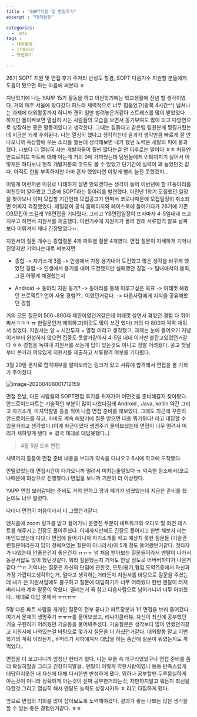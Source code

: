 ```yaml
---
title : "SOPT지원 및 면접후기"
excerpt : "대외활동"

categories:
  - .etc
tags :
  - 대외활동
  - IT동아리
  - 면접후기

---
```


26기 SOPT 지원 및 면접 후기
주저리 반성도 할겸, SOPT 다음기수 지원할 분들에게 도움이 됐으면 하는 마음에 써본다 ㅎ

지난학기에 나는 YAPP 15기 활동을 하고 이번학기에는 학교생활에 전념 할 생각이였다. 거의 매주 서울에 왔다갔다 하느라 체력적으로 너무 힘들었고(왕복 4시간^^) 넘쳐나는 과제에 대외활동까지 하니까 괜히 일만 벌려놓은거같아 스트레스를 많이 받았었다. 하지만 돌이켜보면 열심히 사는 사람들의 모습을 보면서 동기부여도 많이 되고 다방면으로 성장하는 좋은 활동이였다고 생각한다. 그때는 힘들다고 같은팀 팀원분께 찡찡거렸는데 지금은 되게 후회된다. 나는 열심히 했다고 생각하는데 결과가 생각만큼 빠르게 잘 안나오니까 속상함에 우는 소리를 했는데 생각해보면 내가 했던 노력은 새발의 피에 불과했다. 나보다 더 열심히 사는 개발자들이 훨씬 많다는걸 안 이후로는 말이다 ㅎㅎ 처음엔 안드로이드 파트에 대해 아는게 거의 0에 가까웠는데 팀원들에게 민폐끼치기 싫어서 어떻게든 하다보니 현직 개발자분의 코드도 볼 수 있었고 단기간에 실력이 꽤 늘었던것 같다. 아직도 한참 부족하지만 아마 혼자 했었다면 이렇게 빨리 늘진 못했겠지... 

이렇게 이런저런 이유로 나태하게 살면 안되겠다는 생각이 들어 이번년에 할 IT동아리를 미친듯이 알아봤고 그중에 SOPT라는 동아리를 발견했다. 이전년 1학기 모집했던 일정을 찾아보니 이미 모집할 기간인데 모집공고가 안떠서 코로나때문에 모집일정이 취소되면 어쩌지 걱정했었다. 매일같이 공식 홈페이지와 페이스북에 들어가다가 26기에 기존 OB모집이 뜨길래 YB면접을 기다렸다. 그리고  YB면접일정이 뜨자마자 4-5일내내 쓰고 지우고 하면서 지원서를 제출했다. 이번기수에 지원자가 몰려 원래 서류합격 발표 날짜보다 미뤄져서 꽤나 긴장됐었다ㅠ.

지원서의 질문 개수는 종합질문 4개 파트별 질문 4개였다. 
면접 질문이 자세하게 기억나진않지만 기억나는대로 써보자면

- 종합
  -> 자기소개 3줄
  -> 인생에서 가장 용기내어 도전했고 많은 생각을 바꾸게 했었던 경험
  -> 인생에서 용기를 내어 도전했지만 실패했던 경험
  -> 팀내에서의 불화, 그걸 어떻게 해결했는지

- Android
  -> 동아리 지원 동기?
  -> 동아리를 통해 이루고싶은 목표
  -> 여태껏 해봤던 프로젝트? 언어 사용 경험??.. 이였던거같다.
  -> 다른사람에게 지식을 공유해봤던 경험

거의 모든 질문이 500~800자 제한이였던거같은데 여태껏 살면서 겪었던 경험 다 쥐어짜서ㅋㅋㅋ ㅠ 한질문인가 제외하고(이것도 많이 쓰긴 했다) 거의 다 800자 꽉꽉 채워서 썼었다. 지원서는 양 = 시간투자 = 열정 이라고 생각했고, 과제는 눈에 들어오기 커녕 이거부터 완성하지 않으면 집중도 못할거같아서 4-5일 내내 이거만 붙잡고있었던거같다 ㅎㅎ 경험을 녹여내 지원서를 쓰는게 답이 있는것도 아니고 정말 어려웠다. 공고 첫날부터 쓴거라 여유있게 지원서를 제출하고 서류합격 여부를 기다렸다.

3월 20일 문자로 합격여부를 알아보라는 링크가 왔고 서류에 합격해서 면접을 볼 기회가 주어졌다. 

![image-20200406001712159](https://user-images.githubusercontent.com/53978090/78689363-381cee80-7931-11ea-9d79-7475d8b09af6.png)

면접 전날, 다른 사람들의 SOPT면접 후기를 뒤져가며 어떤것을 준비해갈지 찾아봤다. 안드로이드파트는 기술적인 부분이 많이 나왔다길래 Android , Java, kotiln 약간 그리고 자기소개, 마지막할말 등을 적어 나름 면접 준비를 해보았다. 
그래도 최근에 꾸준히 안드로이드를 하고, 자바도 계속 해왔기에 질문 받으면 대충 뭐가뭐다! 라고 대답할 수 있을거라고 생각했다.(이게 화근이였다 생명주기 물어보셨는데 면접이 너무 떨려서 머리가 새하얗게 됐다 ㅎ 결국 제대로 대답못했다..)     

> 4월 5일 오후 면접

새벽까지 틈틈이 면접 준비 내용을 보다가 약속을 다녀오고 6시에 학교에 도착했다.

안떨렸었는데 면접시간이 다가오니까 떨려서 미치는줄알았다 ㅠ 익숙한 장소에서(코로나때문에 화상으로 진행했다.)  면접을 보니까 기분이 더 이상했다.

YAPP 면접 보러갈때는  준비도 거의 안하고 깡과 패기가 넘쳤었는데 지금은 준비를 했는데도 너무 떨렸다.

다대다 면접이 처음이라서 더 그랬던거같다. 

맨처음에 zoom 링크를 받고 들어가니 운영진 두분이 네트워크와 오디오 및 화면 테스트를 해주시고 긴장도 풀어주셨다. 이때까지만해도 긴장도 풀어지고 한번 해보자 라는 마인드였는데 다대다 면접에 들어가니까 자기소개를 하고 예상치 못한 질문들 (기술관련질문이라든지 답이 정해져있는 질문이 아니라서)이 5개 정도 들어왔던거같다. 첫타자가 나였는데 안좋은건지 좋은건지 ㅠㅠㅠ 넘 처음 받아보는 질문들이라서 멘탈이 나가서 동문서답도 많이 했던것같다. 
뭐라 질문했는지 기억도 안날 정도로 어버버하다가 나온거같다 ^^ㅠ 기억나는 질문은 자신의 단점에 관한것, 모토(용기,협업,도약?)중에서 자신과 가장 가깝다고생각하는거, 멀다고 생각하는거라든지 지원서를 바탕으로 질문을 주셨는데 내가 쓴 지원서임에도 불구하고 질문에 대답하기가 너무 어려웠다
한번 멘탈이 터져버리니까 계속 말문이 막혔다. 떨리는거 꾹 참고 다음사람으로 넘어가니까 너무 아쉬웠다.. 제대로 대답 못해서 ㅠㅠㅠㅠ

5명 다른 파트 사람들 개개인 질문이 전부 끝나고 파트장분과 1:1 면접을 보러 들어갔다. 여기서 문제의 생명주기 ㅠㅠㅠ를 물어보셨고, 리싸이클러뷰, 자신이 최신에 공부했던 기술 구현하기 어려웠던 기술등을 물어봐주셨다. 기술질문은 생각보다 많이 안했던거같고 지원서에 나와있는걸 바탕으로 몇가지 질문을 더 하셨던거같다. 대외활동 말고 이번학기의 계획 이라든지,,ㅎ머리가 새하얘져서 대답을 하는 중간에 질문이 뭐였는지도 까먹었다..

면접을 다 보고나니까  엄청난 현타가 왔다. 나는 우물 속 개구리였었구나 면접 준비를 좀 더 확실히할걸 그리고 긴장하지말걸.. 멘탈이 이렇게 약한사람이였나 등등 만족스럽게 대답하지못한 내 자신에 대해 다시한번 반성하게 됐다. 뭐하나 공부할땐 두루뭉실하게 아는것이 아니라 정확하게 아는것이 진짜 공부한거라는것, 자만하지말고 뭐든지 최선을 다할것 그리고 열심히 해서 멘탈도 능력도 성장시키자 ㅎ 라고  다짐하게 됐다. 

앞으로 면접의 기회를 많이 잡아보도록 노력해야겠다. 결과가 좋든 나쁘든 많은 생각을 할 수 있는 좋은 경험인거같다. ㅎㅎ  

 

